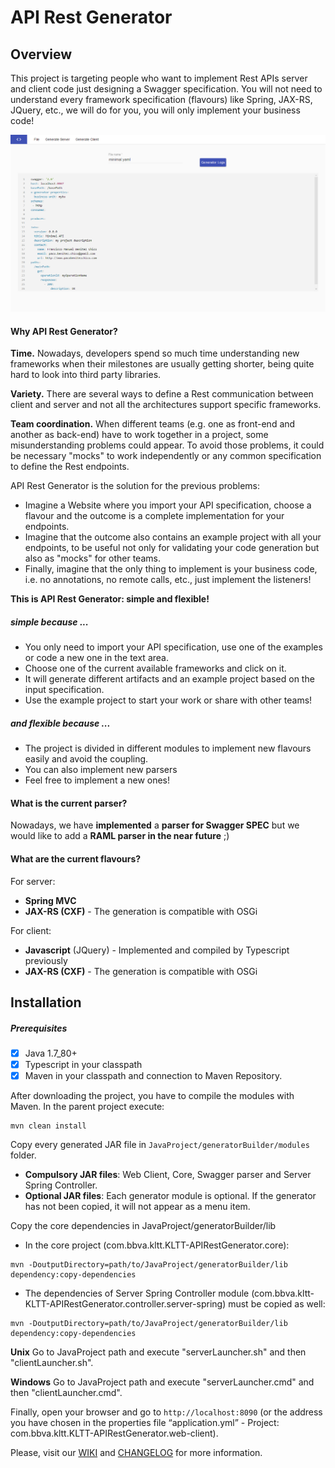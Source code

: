 # API Rest Generator
## Overview
This project is targeting people who want to implement Rest APIs server and client code just designing a Swagger specification. You will not need to understand every framework specification (flavours) like Spring, JAX-RS, JQuery, etc., we will do for you, you will only implement your business code!

![mainView](https://github.com/BBVA-CIB/APIRestGenerator/blob/master/screenshots/mainView.png)

#### Why API Rest Generator?
**Time.** Nowadays, developers spend so much time understanding new frameworks when their milestones are usually getting shorter, being quite hard to look into third party libraries.

**Variety.** There are several ways to define a Rest communication between client and server and not all the architectures support specific frameworks.

**Team coordination.** When different teams (e.g. one as front-end and another as back-end) have to work together in a project, some misunderstanding problems could appear. To avoid those problems, it could be necessary "mocks" to work independently or any common specification to define the Rest endpoints.  

API Rest Generator is the solution for the previous problems:
* Imagine a Website where you import your API specification, choose a flavour and the outcome is a complete implementation for your endpoints.
* Imagine that the outcome also contains an example project with all your endpoints, to be useful not only for validating your code generation but also as "mocks" for other teams.
* Finally, imagine that the only thing to implement is your business code, i.e. no annotations, no remote calls, etc., just implement the listeners!

**This is API Rest Generator: simple and flexible!**

##### simple because ...
* You only need to import your API specification, use one of the examples or code a new one in the text area.
* Choose one of the current available frameworks and click on it.
* It will generate different artifacts and an example project based on the input specification.
* Use the example project to start your work or share with other teams!

##### and flexible because ...
* The project is divided in different modules to implement new flavours easily and avoid the coupling.
* You can also implement new parsers
* Feel free to implement a new ones!

#### What is the current parser?

Nowadays, we have **implemented** a **parser for Swagger SPEC** but we would like to add a **RAML parser in the near future** ;)

#### What are the current flavours?

For server:
* **Spring MVC**
* **JAX-RS (CXF)** - The generation is compatible with OSGi

For client:
* **Javascript** (JQuery) - Implemented and compiled by Typescript previously
* **JAX-RS (CXF)** - The generation is compatible with OSGi

## Installation
##### Prerequisites
- [x] Java 1.7_80+
- [x] Typescript in your classpath
- [x] Maven in your classpath and connection to Maven Repository.

After downloading the project, you have to compile the modules with Maven. In the parent project execute:
```
mvn clean install
```
Copy every generated JAR file in `JavaProject/generatorBuilder/modules` folder.
* **Compulsory JAR files**: Web Client, Core, Swagger parser and Server Spring Controller.
* **Optional JAR files**: Each generator module is optional. If the generator has not been copied, it will not appear as a menu item.

Copy the core dependencies in JavaProject/generatorBuilder/lib
* In the core project (com.bbva.kltt.KLTT-APIRestGenerator.core):
```
mvn -DoutputDirectory=path/to/JavaProject/generatorBuilder/lib dependency:copy-dependencies
```
* The dependencies of Server Spring Controller module (com.bbva.kltt-KLTT-APIRestGenerator.controller.server-spring) must be copied as well:
```
mvn -DoutputDirectory=path/to/JavaProject/generatorBuilder/lib dependency:copy-dependencies
```
**Unix**
Go to JavaProject path and execute "serverLauncher.sh" and then "clientLauncher.sh".

**Windows**
Go to JavaProject path and execute "serverLauncher.cmd" and then "clientLauncher.cmd".

Finally, open your browser and go to `http://localhost:8090` (or the address you have chosen in the properties file “application.yml” - Project: com.bbva.kltt.KLTT-APIRestGenerator.web-client).

Please, visit our [WIKI](https://github.com/BBVA-CIB/APIRestGenerator/wiki) and [CHANGELOG](https://github.com/BBVA-CIB/APIRestGenerator/blob/master/CHANGELOG.md) for more information.